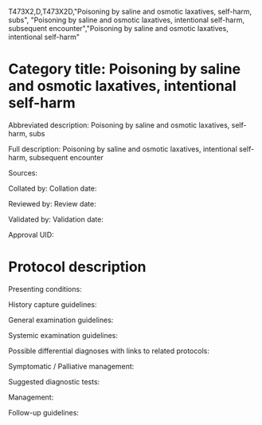 T473X2,D,T473X2D,"Poisoning by saline and osmotic laxatives, self-harm, subs", "Poisoning by saline and osmotic laxatives, intentional self-harm, subsequent encounter","Poisoning by saline and osmotic laxatives, intentional self-harm"
# Category title: Poisoning by saline and osmotic laxatives, intentional self-harm

Abbreviated description: Poisoning by saline and osmotic laxatives, self-harm, subs

Full description: Poisoning by saline and osmotic laxatives, intentional self-harm, subsequent encounter

Sources:

Collated by:
Collation date:

Reviewed by:
Review date:

Validated by:
Validation date:

Approval UID:

# Protocol description

Presenting conditions:

History capture guidelines:

General examination guidelines:

Systemic examination guidelines:

Possible differential diagnoses with links to related protocols:

Symptomatic / Palliative management:

Suggested diagnostic tests:

Management:

Follow-up guidelines:
